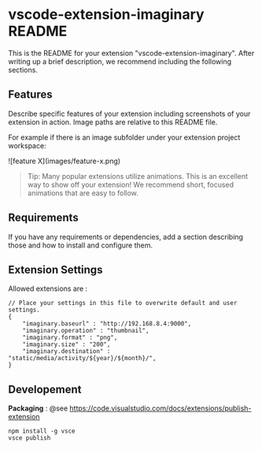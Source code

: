 # vscode-extension-imaginary README

This is the README for your extension "vscode-extension-imaginary". After writing up a brief description, we recommend including the following sections.

## Features

Describe specific features of your extension including screenshots of your extension in action. Image paths are relative to this README file.

For example if there is an image subfolder under your extension project workspace:

\!\[feature X\]\(images/feature-x.png\)

> Tip: Many popular extensions utilize animations. This is an excellent way to show off your extension! We recommend short, focused animations that are easy to follow.

## Requirements

If you have any requirements or dependencies, add a section describing those and how to install and configure them.

## Extension Settings

Allowed extensions are :

```
// Place your settings in this file to overwrite default and user settings.
{
    "imaginary.baseurl" : "http://192.168.8.4:9000",
    "imaginary.operation" : "thumbnail",
    "imaginary.format" : "png",
    "imaginary.size" : "200",
    "imaginary.destination" : "static/media/activity/${year}/${month}/",
}
```

## Developement

**Packaging** : @see https://code.visualstudio.com/docs/extensions/publish-extension

```
npm install -g vsce
vsce publish
```